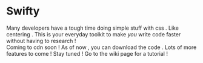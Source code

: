# Swifty

Many developers have a tough time doing simple stuff with css . Like centering . This is your everyday toolkit to make _you_ write code faster without having to research ! <br />
Coming to cdn soon ! As of now , you can download the code . Lots of more features to come ! Stay tuned !
Go to the wiki page for a tutorial !
